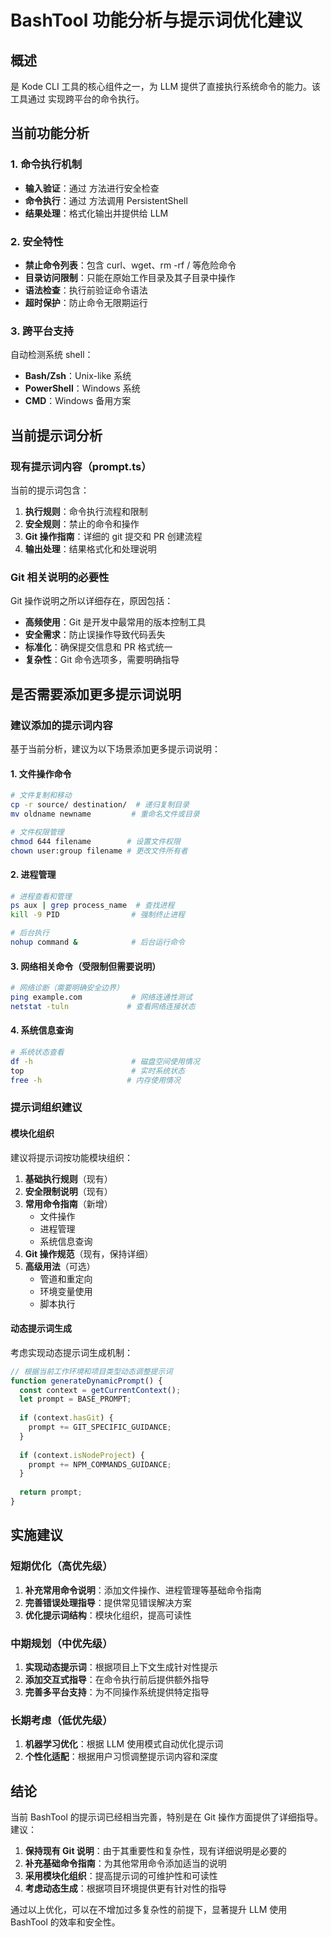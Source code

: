 # BashTool 功能分析与提示词优化建议

## 概述

<mcsymbol name="BashTool" filename="BashTool.tsx" path="src\tools\BashTool\BashTool.tsx" startline="1" type="class"></mcsymbol> 是 Kode CLI 工具的核心组件之一，为 LLM 提供了直接执行系统命令的能力。该工具通过 <mcsymbol name="PersistentShell" filename="PersistentShell.ts" path="src\utils\PersistentShell.ts" startline="1" type="class"></mcsymbol> 实现跨平台的命令执行。

## 当前功能分析

### 1. 命令执行机制

- **输入验证**：通过 <mcsymbol name="validateInput" filename="BashTool.tsx" path="src\tools\BashTool\BashTool.tsx" startline="85" type="function"></mcsymbol> 方法进行安全检查
- **命令执行**：通过 <mcsymbol name="call" filename="BashTool.tsx" path="src\tools\BashTool\BashTool.tsx" startline="172" type="function"></mcsymbol> 方法调用 PersistentShell
- **结果处理**：格式化输出并提供给 LLM

### 2. 安全特性

- **禁止命令列表**：包含 curl、wget、rm -rf / 等危险命令
- **目录访问限制**：只能在原始工作目录及其子目录中操作
- **语法检查**：执行前验证命令语法
- **超时保护**：防止命令无限期运行

### 3. 跨平台支持

<mcsymbol name="PersistentShell" filename="PersistentShell.ts" path="src\utils\PersistentShell.ts" startline="1" type="class"></mcsymbol> 自动检测系统 shell：
- **Bash/Zsh**：Unix-like 系统
- **PowerShell**：Windows 系统
- **CMD**：Windows 备用方案

## 当前提示词分析

### 现有提示词内容（prompt.ts）

当前的提示词包含：
1. **执行规则**：命令执行流程和限制
2. **安全规则**：禁止的命令和操作
3. **Git 操作指南**：详细的 git 提交和 PR 创建流程
4. **输出处理**：结果格式化和处理说明

### Git 相关说明的必要性

Git 操作说明之所以详细存在，原因包括：
- **高频使用**：Git 是开发中最常用的版本控制工具
- **安全需求**：防止误操作导致代码丢失
- **标准化**：确保提交信息和 PR 格式统一
- **复杂性**：Git 命令选项多，需要明确指导

## 是否需要添加更多提示词说明

### 建议添加的提示词内容

基于当前分析，建议为以下场景添加更多提示词说明：

#### 1. 文件操作命令
```bash
# 文件复制和移动
cp -r source/ destination/  # 递归复制目录
mv oldname newname         # 重命名文件或目录

# 文件权限管理
chmod 644 filename        # 设置文件权限
chown user:group filename # 更改文件所有者
```

#### 2. 进程管理
```bash
# 进程查看和管理
ps aux | grep process_name  # 查找进程
kill -9 PID                # 强制终止进程

# 后台执行
nohup command &            # 后台运行命令
```

#### 3. 网络相关命令（受限制但需要说明）
```bash
# 网络诊断（需要明确安全边界）
ping example.com           # 网络连通性测试
netstat -tuln             # 查看网络连接状态
```

#### 4. 系统信息查询
```bash
# 系统状态查看
df -h                      # 磁盘空间使用情况
top                        # 实时系统状态
free -h                   # 内存使用情况
```

### 提示词组织建议

#### 模块化组织
建议将提示词按功能模块组织：

1. **基础执行规则**（现有）
2. **安全限制说明**（现有）
3. **常用命令指南**（新增）
   - 文件操作
   - 进程管理  
   - 系统信息查询
4. **Git 操作规范**（现有，保持详细）
5. **高级用法**（可选）
   - 管道和重定向
   - 环境变量使用
   - 脚本执行

#### 动态提示词生成
考虑实现动态提示词生成机制：
```typescript
// 根据当前工作环境和项目类型动态调整提示词
function generateDynamicPrompt() {
  const context = getCurrentContext();
  let prompt = BASE_PROMPT;
  
  if (context.hasGit) {
    prompt += GIT_SPECIFIC_GUIDANCE;
  }
  
  if (context.isNodeProject) {
    prompt += NPM_COMMANDS_GUIDANCE;
  }
  
  return prompt;
}
```

## 实施建议

### 短期优化（高优先级）
1. **补充常用命令说明**：添加文件操作、进程管理等基础命令指南
2. **完善错误处理指导**：提供常见错误解决方案
3. **优化提示词结构**：模块化组织，提高可读性

### 中期规划（中优先级）
1. **实现动态提示词**：根据项目上下文生成针对性提示
2. **添加交互式指导**：在命令执行前后提供额外指导
3. **完善多平台支持**：为不同操作系统提供特定指导

### 长期考虑（低优先级）
1. **机器学习优化**：根据 LLM 使用模式自动优化提示词
2. **个性化适配**：根据用户习惯调整提示词内容和深度

## 结论

当前 BashTool 的提示词已经相当完善，特别是在 Git 操作方面提供了详细指导。建议：

1. **保持现有 Git 说明**：由于其重要性和复杂性，现有详细说明是必要的
2. **补充基础命令指南**：为其他常用命令添加适当的说明
3. **采用模块化组织**：提高提示词的可维护性和可读性
4. **考虑动态生成**：根据项目环境提供更有针对性的指导

通过以上优化，可以在不增加过多复杂性的前提下，显著提升 LLM 使用 BashTool 的效率和安全性。